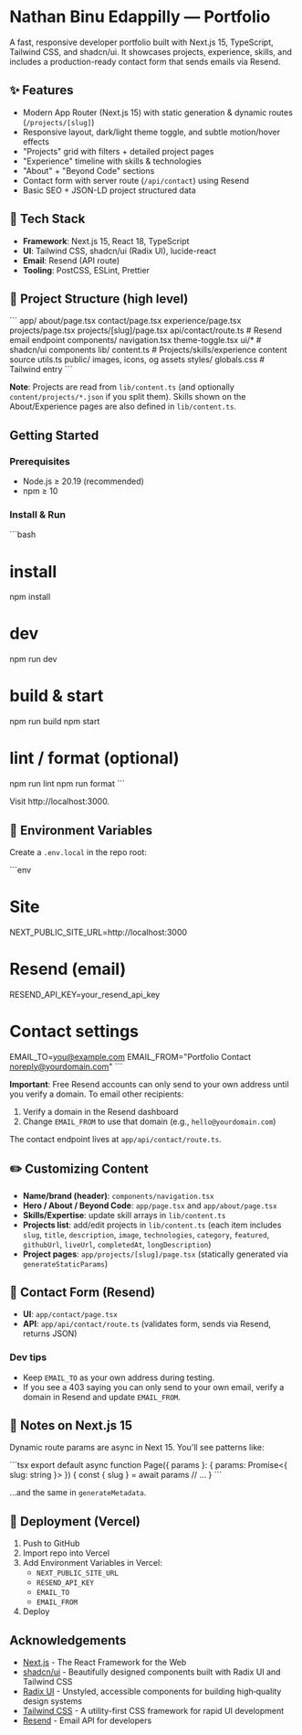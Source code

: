 # Nathan Binu Edappilly — Portfolio

A fast, responsive developer portfolio built with Next.js 15, TypeScript, Tailwind CSS, and shadcn/ui.
It showcases projects, experience, skills, and includes a production-ready contact form that sends emails via Resend.

## ✨ Features

- Modern App Router (Next.js 15) with static generation & dynamic routes (`/projects/[slug]`)
- Responsive layout, dark/light theme toggle, and subtle motion/hover effects
- "Projects" grid with filters + detailed project pages
- "Experience" timeline with skills & technologies
- "About" + "Beyond Code" sections
- Contact form with server route (`/api/contact`) using Resend
- Basic SEO + JSON-LD project structured data

## 🧰 Tech Stack

- **Framework**: Next.js 15, React 18, TypeScript
- **UI**: Tailwind CSS, shadcn/ui (Radix UI), lucide-react
- **Email**: Resend (API route)
- **Tooling**: PostCSS, ESLint, Prettier

## 📁 Project Structure (high level)

\`\`\`
app/
  about/page.tsx
  contact/page.tsx
  experience/page.tsx
  projects/page.tsx
  projects/[slug]/page.tsx
  api/contact/route.ts        # Resend email endpoint
components/
  navigation.tsx
  theme-toggle.tsx
  ui/*                        # shadcn/ui components
lib/
  content.ts                  # Projects/skills/experience content source
  utils.ts
public/
  images, icons, og assets
styles/
  globals.css                 # Tailwind entry
\`\`\`

**Note**: Projects are read from `lib/content.ts` (and optionally `content/projects/*.json` if you split them).
Skills shown on the About/Experience pages are also defined in `lib/content.ts`.

## Getting Started

### Prerequisites

- Node.js ≥ 20.19 (recommended)
- npm ≥ 10

### Install & Run

\`\`\`bash
# install
npm install

# dev
npm run dev

# build & start
npm run build
npm start

# lint / format (optional)
npm run lint
npm run format
\`\`\`

Visit http://localhost:3000.

## 🔐 Environment Variables

Create a `.env.local` in the repo root:

\`\`\`env
# Site
NEXT_PUBLIC_SITE_URL=http://localhost:3000

# Resend (email)
RESEND_API_KEY=your_resend_api_key

# Contact settings
EMAIL_TO=you@example.com
EMAIL_FROM="Portfolio Contact <noreply@yourdomain.com>"
\`\`\`

**Important**: Free Resend accounts can only send to your own address until you verify a domain.
To email other recipients:

1. Verify a domain in the Resend dashboard
2. Change `EMAIL_FROM` to use that domain (e.g., `hello@yourdomain.com`)

The contact endpoint lives at `app/api/contact/route.ts`.

## ✏️ Customizing Content

- **Name/brand (header)**: `components/navigation.tsx`
- **Hero / About / Beyond Code**: `app/page.tsx` and `app/about/page.tsx`
- **Skills/Expertise**: update skill arrays in `lib/content.ts`
- **Projects list**: add/edit projects in `lib/content.ts`
  (each item includes `slug`, `title`, `description`, `image`, `technologies`, `category`, `featured`, `githubUrl`, `liveUrl`, `completedAt`, `longDescription`)
- **Project pages**: `app/projects/[slug]/page.tsx` (statically generated via `generateStaticParams`)

## 📨 Contact Form (Resend)

- **UI**: `app/contact/page.tsx`
- **API**: `app/api/contact/route.ts` (validates form, sends via Resend, returns JSON)

### Dev tips

- Keep `EMAIL_TO` as your own address during testing.
- If you see a 403 saying you can only send to your own email, verify a domain in Resend and update `EMAIL_FROM`.

## 🧪 Notes on Next.js 15

Dynamic route params are async in Next 15.
You'll see patterns like:

\`\`\`tsx
export default async function Page({ params }: { params: Promise<{ slug: string }> }) {
  const { slug } = await params
  // ...
}
\`\`\`

…and the same in `generateMetadata`.

## 🛫 Deployment (Vercel)

1. Push to GitHub
2. Import repo into Vercel
3. Add Environment Variables in Vercel:
   - `NEXT_PUBLIC_SITE_URL`
   - `RESEND_API_KEY`
   - `EMAIL_TO`
   - `EMAIL_FROM`
4. Deploy

## Acknowledgements

- [Next.js](https://nextjs.org/) - The React Framework for the Web
- [shadcn/ui](https://ui.shadcn.com/) - Beautifully designed components built with Radix UI and Tailwind CSS
- [Radix UI](https://www.radix-ui.com/) - Unstyled, accessible components for building high‑quality design systems
- [Tailwind CSS](https://tailwindcss.com/) - A utility-first CSS framework for rapid UI development
- [Resend](https://resend.com/) - Email API for developers
